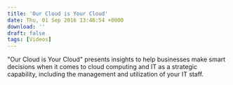 ```yaml
---
title: 'Our Cloud is Your Cloud'
date: Thu, 01 Sep 2016 13:46:54 +0000
download: ''
draft: false
tags: [Videos]
---
```


"Our Cloud is Your Cloud" presents insights to help businesses make smart decisions when it comes to cloud computing and IT as a strategic capability, including the management and utilization of your IT staff.